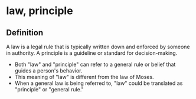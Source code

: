 # law, principle

## Definition

A law is a legal rule that is typically written down and enforced by someone in authority. A principle is a guideline or standard for decision-making.

* Both "law" and "principle" can refer to a general rule or belief that guides a person's behavior.
* This meaning of "law" is different from the law of Moses.
* When a general law is being referred to, "law" could be translated as "principle" or "general rule."
